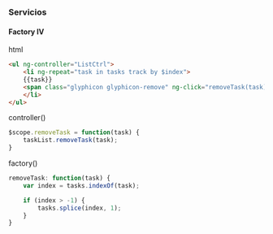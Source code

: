 ### Servicios
#### Factory IV

html
```html
<ul ng-controller="ListCtrl">
    <li ng-repeat="task in tasks track by $index">
    {{task}}
    <span class="glyphicon glyphicon-remove" ng-click="removeTask(task)"></span>
    </li>
</ul>
```
controller()
```javascript
$scope.removeTask = function(task) {
    taskList.removeTask(task);
}
```
factory()
```javascript
removeTask: function(task) {
    var index = tasks.indexOf(task);

    if (index > -1) {
        tasks.splice(index, 1);
    }
}
```
